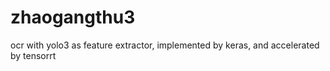 # zhaogangthu3
ocr with yolo3 as feature extractor, implemented by keras, and accelerated by tensorrt

